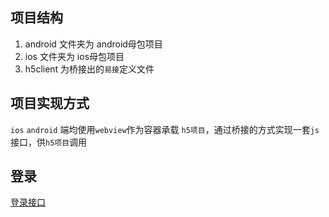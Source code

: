 ## 项目结构  
1. android 文件夹为 android母包项目  
2. ios 文件夹为 ios母包项目  
3. h5client 为桥接出的`易接`定义文件  

## 项目实现方式  
`ios` `android` 端均使用`webview`作为容器承载 `h5项目`，通过桥接的方式实现一套`js`接口，供`h5项目`调用

## 登录
[登录接口](登录接口)
